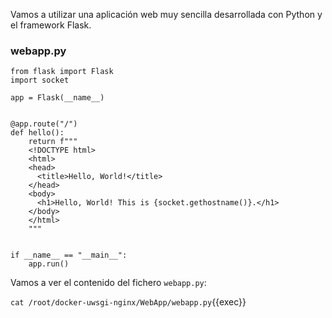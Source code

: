 Vamos a utilizar una aplicación web muy sencilla desarrollada con Python y el framework Flask.

### webapp.py
```
from flask import Flask
import socket

app = Flask(__name__)


@app.route("/")
def hello():
    return f"""
    <!DOCTYPE html>
    <html>
    <head>
      <title>Hello, World!</title>
    </head>
    <body>
      <h1>Hello, World! This is {socket.gethostname()}.</h1>
    </body>
    </html>
    """


if __name__ == "__main__":
    app.run()
```

Vamos a ver el contenido del fichero `webapp.py`:

`cat /root/docker-uwsgi-nginx/WebApp/webapp.py`{{exec}}